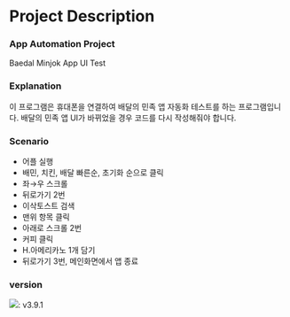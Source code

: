 # Project Description
### App Automation Project
Baedal Minjok App UI Test

### Explanation
이 프로그램은 휴대폰을 연결하여 배달의 민족 앱 자동화 테스트를 하는 프로그램입니다. 
배달의 민족 앱 UI가 바뀌었을 경우 코드를 다시 작성해줘야 합니다. 

### Scenario
- 어플 실행
- 배민, 치킨, 배달 빠른순, 초기화 순으로 클릭
- 좌→우 스크롤
- 뒤로가기 2번
- 이삭토스트 검색
- 맨위 항목 클릭
- 아래로 스크롤 2번
- 커피 클릭
- H.아메리카노 1개 담기
- 뒤로가기 3번, 메인화면에서 앱 종료

### version
<img src="https://img.shields.io/badge/Python-3766AB?style=flat-square&logo=Python&logoColor=white"/></a>: v3.9.1